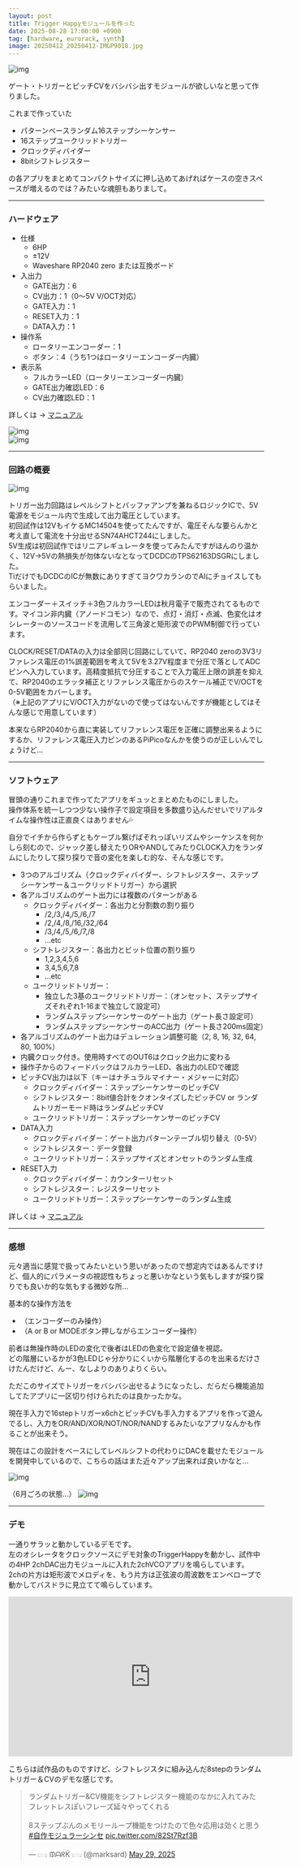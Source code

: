 ```yaml
---
layout: post
title: Trigger Happyモジュールを作った
date: 2025-08-28 17:00:00 +0900
tag: [hardware, eurorack, synth]
image: 20250412_20250412-IMGP9018.jpg
---
```


![img](/assets/photos/20250624-IMGP9085.jpg)  

ゲート・トリガーとピッチCVをバシバシ出すモジュールが欲しいなと思って作りました。

これまで作っていた

- パターンベースランダム16ステップシーケンサー
- 16ステップユークリッドトリガー
- クロックディバイダー
- 8bitシフトレジスター

の各アプリをまとめてコンパクトサイズに押し込めてあげればケースの空きスペースが増えるのでは？みたいな魂胆もありまして。

---

### ハードウェア

- 仕様
  - 6HP
  - ±12V
  - Waveshare RP2040 zero または互換ボード
- 入出力
  - GATE出力：6
  - CV出力：1（0～5V V/OCT対応）
  - GATE入力：1
  - RESET入力：1
  - DATA入力：1
- 操作系
  - ロータリーエンコーダー：1
  - ボタン：4（うち1つはロータリーエンコーダー内臓）
- 表示系
  - フルカラーLED（ロータリーエンコーダー内臓）
  - GATE出力確認LED：6
  - CV出力確認LED：1

詳しくは → [マニュアル](https://github.com/marksard/TriggerHappy/blob/main/app/TriggerHappy/manual/TriggerHappy%20Operation%20Manual.md)

![img](/assets/photos/20250726-IMGP9102.jpg)  
![img](/assets/photos/20250726-IMGP9107.jpg)  

---

### 回路の概要

![img](https://raw.githubusercontent.com/marksard/TriggerHappy/refs/heads/main/_data/th_schematic.png)  

トリガー出力回路はレベルシフトとバッファアンプを兼ねるロジックICで、5V電源をモジュール内で生成して出力電圧としています。  
初回試作は12VもイケるMC14504を使ってたんですが、電圧そんな要らんかと考え直して電流を十分出せるSN74AHCT244にしました。  
5V生成は初回試作ではリニアレギュレータを使ってみたんですがほんのり温かく、12V→5Vの熱損失が勿体ないなとなってDCDCのTPS62163DSGRにしました。  
TiだけでもDCDCのICが無数にありすぎてヨクワカランのでAIにチョイスしてもらいました。  

エンコーダー＋スイッチ＋3色フルカラーLEDは秋月電子で販売されてるものです。マイコン非内臓（アノードコモン）なので、点灯・消灯・点滅、色変化はオシレーターのソースコードを流用して三角波と矩形波でのPWM制御で行っています。  

CLOCK/RESET/DATAの入力は全部同じ回路にしていて、RP2040 zeroの3V3リファレンス電圧の1%誤差範囲を考えて5Vを3.27V程度まで分圧で落としてADCピンへ入力しています。高精度抵抗で分圧することで入力電圧上限の誤差を抑えて、RP2040のエラッタ補正とリファレンス電圧からのスケール補正でV/OCTを0-5V範囲をカバーします。  
（※上記のアプリにV/OCT入力がないので使ってはないんですが機能としてはそんな感じで用意しています）  

本来ならRP2040から直に実装してリファレンス電圧を正確に調整出来るようにするか、リファレンス電圧入力ピンのあるPiPicoなんかを使うのが正しいんでしょうけど…

---

### ソフトウェア

冒頭の通りこれまで作ってたアプリをギュッとまとめたものにしました。  
操作体系を統一しつつ少ない操作子で設定項目を多数盛り込んだせいでリアルタイムな操作性は正直良くはありません💦  

自分でイチから作らずともケーブル繋げばそれっぽいリズムやシーケンスを何かしら刻むので、ジャック差し替えたりORやANDしてみたりCLOCK入力をランダムにしたりして探り探りで音の変化を楽しむ的な、そんな感じです。

- 3つのアルゴリズム（クロックディバイダー、シフトレジスター、ステップシーケンサー＆ユークリッドトリガー）から選択
- 各アルゴリズムのゲート出力には複数のパターンがある
  - クロックディバイダー：各出力と分割数の割り振り  
    - /2,/3,/4,/5,/6,/7  
    - /2,/4,/8,/16,/32,/64  
    - /3,/4,/5,/6,/7,/8  
    - …etc
  - シフトレジスター：各出力とビット位置の割り振り  
    - 1,2,3,4,5,6  
    - 3,4,5,6,7,8  
    - …etc
  - ユークリッドトリガー：
    - 独立した3基のユークリッドトリガー：（オンセット、ステップサイズそれぞれ1-16まで独立して設定可）
    - ランダムステップシーケンサーのゲート出力（ゲート長さ設定可）
    - ランダムステップシーケンサーのACC出力（ゲート長さ200ms固定）
- 各アルゴリズムのゲート出力はデュレーション調整可能（2, 8, 16, 32, 64, 80, 100%）
- 内臓クロック付き。使用時すべてのOUT6はクロック出力に変わる
- 操作子からのフィードバックはフルカラーLED、各出力のLEDで確認
- ピッチCV出力は以下（キーはナチュラルマイナー・メジャーに対応）
  - クロックディバイダー：ステップシーケンサーのピッチCV
  - シフトレジスター：8bit値合計をクオンタイズしたピッチCV or ランダムトリガーモード時はランダムピッチCV
  - ユークリッドトリガー：ステップシーケンサーのピッチCV
- DATA入力
  - クロックディバイダー：ゲート出力パターンテーブル切り替え（0-5V）
  - シフトレジスター：データ登録
  - ユークリッドトリガー：ステップサイズとオンセットのランダム生成
- RESET入力
  - クロックディバイダー：カウンターリセット
  - シフトレジスター：レジスターリセット
  - ユークリッドトリガー：ステップシーケンサーのランダム生成

詳しくは → [マニュアル](https://github.com/marksard/TriggerHappy/blob/main/app/TriggerHappy/manual/TriggerHappy%20Operation%20Manual.md)

---

### 感想

元々適当に感覚で扱ってみたいという思いがあったので想定内ではあるんですけど、個人的にパラメータの視認性もちょっと悪いかなという気もしますが探り探りでも良いか的な気もする微妙な所…  

基本的な操作方法を

- （エンコーダーのみ操作）  
- （A or B or MODEボタン押しながらエンコーダー操作）

前者は無操作時のLEDの変化で後者はLEDの色変化で設定値を視認。  
どの階層にいるかが3色LEDじゃ分かりにくいから階層化するのを出来るだけさけたんだけど、んー、なしよりのありよりくらい。

ただこのサイズでトリガーをバシバシ出せるようになったし、だらだら機能追加してたアプリに一区切り付けられたのは良かったかな。  

現在手入力で16stepトリガーx6chとピッチCVも手入力するアプリを作って遊んでるし、入力をOR/AND/XOR/NOT/NOR/NANDするみたいなアプリなんかも作ることが出来そう。

現在はこの設計をベースにしてレベルシフトの代わりにDACを載せたモジュールを開発中しているので、こちらの話はまた近々アップ出来れば良いかなと…

![img](/assets/photos/20250726-IMGP9090.jpg)  

（6月ごろの状態…）
![img](/assets/photos/20250617_IMG_9232.jpg)  

---

### デモ

一通りサラッと動かしているデモです。  
左のオシレータをクロックソースにデモ対象のTriggerHappyを動かし、試作中の4HP 2chDAC出力モジュールに入れた2chVCOアプリを鳴らしています。  
2chの片方は矩形波でメロディを、もう片方は正弦波の周波数をエンベロープで動かしてバスドラに見立てて鳴らしています。  

<iframe width="560" height="315" src="https://www.youtube.com/embed/n2r3Bfe7ZCw?si=A5hqF6yJkyvGtSu-" title="YouTube video player" frameborder="0" allow="accelerometer; autoplay; clipboard-write; encrypted-media; gyroscope; picture-in-picture; web-share" referrerpolicy="strict-origin-when-cross-origin" allowfullscreen></iframe>


こちらは試作品のものですけど、シフトレジスタに組み込んだ8stepのランダムトリガー＆CVのデモな感じです。  

<blockquote class="twitter-tweet" data-media-max-width="560"><p lang="ja" dir="ltr">ランダムトリガー&amp;CV機能をシフトレジスター機能のなかに入れてみた<br>フレットレスぽいフレーズ延々やってくれる<br><br>8ステップぶんのメモリーループ機能をつけたので色々応用は効くと思う<a href="https://twitter.com/hashtag/%E8%87%AA%E4%BD%9C%E3%83%A2%E3%82%B8%E3%83%A5%E3%83%A9%E3%83%BC%E3%82%B7%E3%83%B3%E3%82%BB?src=hash&amp;ref_src=twsrc%5Etfw">#自作モジュラーシンセ</a> <a href="https://t.co/82St7Rzf3B">pic.twitter.com/82St7Rzf3B</a></p>&mdash; 𓊬 ᙢᗩᖇḰ 𓊬 (@marksard) <a href="https://twitter.com/marksard/status/1928075053557551238?ref_src=twsrc%5Etfw">May 29, 2025</a></blockquote> <script async src="https://platform.twitter.com/widgets.js" charset="utf-8"></script>
